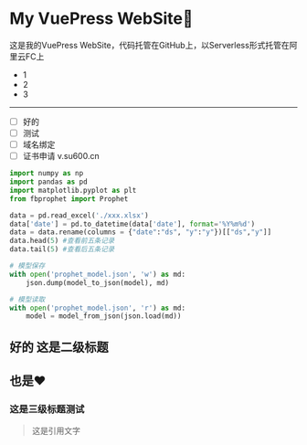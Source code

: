 # My VuePress WebSite🚀️ 

这是我的VuePress WebSite，代码托管在GitHub上，以Serverless形式托管在阿里云FC上

- 1
- 2
- 3

---

- [ ] 好的
- [ ] 测试
- [ ] 域名绑定
- [ ] 证书申请 v.su600.cn

```python
import numpy as np
import pandas as pd
import matplotlib.pyplot as plt
from fbprophet import Prophet

data = pd.read_excel('./xxx.xlsx')
data['date'] = pd.to_datetime(data['date'], format='%Y%m%d')
data = data.rename(columns = {"date":"ds", "y":"y"})[["ds","y"]]
data.head(5) #查看前五条记录
data.tail(5) #查看后五条记录

# 模型保存
with open('prophet_model.json', 'w') as md:
    json.dump(model_to_json(model), md)

# 模型读取
with open('prophet_model.json', 'r') as md:
    model = model_from_json(json.load(md))
```

## 好的 这是二级标题

## 也是❤️ 

### 这是三级标题测试

> 这是引用文字

